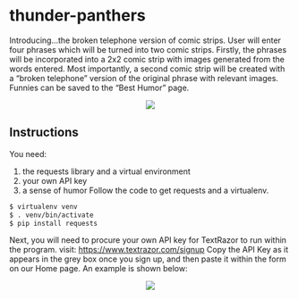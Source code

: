 # thunder-panthers

Introducing...the broken telephone version of comic strips. User will enter four phrases which will be turned into two comic strips. Firstly, the phrases will be incorporated into a 2x2 comic strip with images generated from the words entered. Most importantly, a second comic strip will be created with a “broken telephone” version of the original phrase with relevant images. Funnies can be saved to the “Best Humor” page. 

<p align="center">
<img src="http://i64.tinypic.com/jl2u6c.jpg">
</p>

## Instructions
You need:
1. the requests library and a virtual environment
2. your own API key
3. a sense of humor
Follow the code to get requests and a virtualenv. 
```bash
$ virtualenv venv
$ . venv/bin/activate
$ pip install requests
```
Next, you will need to procure your own API key for TextRazor to run within the program. 
visit: https://www.textrazor.com/signup
Copy the API Key as it appears in the grey box once you sign up, and then paste it within the form on our Home page. An example is shown below: 

<p align="center">
<img src="http://i63.tinypic.com/2j35l3r.png">
</p>
